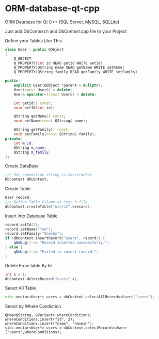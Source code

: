 # ORM-database-qt-cpp
ORM Database for Qt C++ (SQL Server, MySQL, SQLLite)

Just add DbContext.h and DbContext.cpp file to your Project

Define your Tables Like This

```cpp
class User : public QObject
{
    Q_OBJECT
    Q_PROPERTY(int id READ getId WRITE setId)
    Q_PROPERTY(QString name READ getName WRITE setName)
    Q_PROPERTY(QString family READ getFamily WRITE setFamily)

public:
    explicit User(QObject *parent = nullptr);
    User(const User&) = delete;
    User& operator=(const User&) = delete;

    int getId() const;
    void setId(int id);

    QString getName() const;
    void setName(const QString& name);

    QString getFamily() const;
    void setFamily(const QString& family);
private:
    int m_id;
    QString m_name;
    QString m_family;
};
```

Create DataBase
```cpp
/// Set connection string in Constructor
DbContext dbContext;
```
Create Table
```cpp
User record;
/// Define Table Column at User.h file
dbContext.createTable("users2",&record);
```
Insert Into Database Table
```cpp
record.setId(1);
record.setName("Tom");
record.setFamily("Shelby");
if (dbContext.insertRecord("users", record)) {
    qDebug() << "Record inserted successfully.";
} else {
    qDebug() << "Failed to insert record.";
}
```
Delete From table By Id
```cpp
int x = 1;
dbContext.deleteRecord("users",x);
```

Select All Table
```cpp
std::vector<User*> users = dbContext.selectAllRecords<User>("users");
```


Select by Where Condiction
```
QMap<QString, QVariant> whereConditions;
whereConditions.insert("id", 2);
whereConditions.insert("name", "hosein");
std::vector<User*> users = dbContext.selectRecords<User>("users",whereConditions);
```

